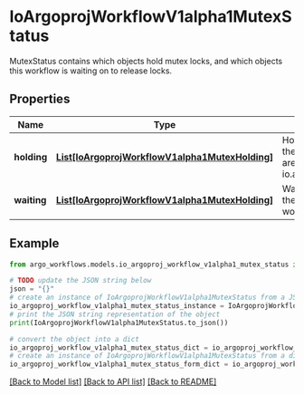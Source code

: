 # IoArgoprojWorkflowV1alpha1MutexStatus

MutexStatus contains which objects hold  mutex locks, and which objects this workflow is waiting on to release locks.

## Properties

Name | Type | Description | Notes
------------ | ------------- | ------------- | -------------
**holding** | [**List[IoArgoprojWorkflowV1alpha1MutexHolding]**](IoArgoprojWorkflowV1alpha1MutexHolding.md) | Holding is a list of mutexes and their respective objects that are held by mutex lock for this io.argoproj.workflow.v1alpha1. | [optional] 
**waiting** | [**List[IoArgoprojWorkflowV1alpha1MutexHolding]**](IoArgoprojWorkflowV1alpha1MutexHolding.md) | Waiting is a list of mutexes and their respective objects this workflow is waiting for. | [optional] 

## Example

```python
from argo_workflows.models.io_argoproj_workflow_v1alpha1_mutex_status import IoArgoprojWorkflowV1alpha1MutexStatus

# TODO update the JSON string below
json = "{}"
# create an instance of IoArgoprojWorkflowV1alpha1MutexStatus from a JSON string
io_argoproj_workflow_v1alpha1_mutex_status_instance = IoArgoprojWorkflowV1alpha1MutexStatus.from_json(json)
# print the JSON string representation of the object
print(IoArgoprojWorkflowV1alpha1MutexStatus.to_json())

# convert the object into a dict
io_argoproj_workflow_v1alpha1_mutex_status_dict = io_argoproj_workflow_v1alpha1_mutex_status_instance.to_dict()
# create an instance of IoArgoprojWorkflowV1alpha1MutexStatus from a dict
io_argoproj_workflow_v1alpha1_mutex_status_form_dict = io_argoproj_workflow_v1alpha1_mutex_status.from_dict(io_argoproj_workflow_v1alpha1_mutex_status_dict)
```
[[Back to Model list]](../README.md#documentation-for-models) [[Back to API list]](../README.md#documentation-for-api-endpoints) [[Back to README]](../README.md)


